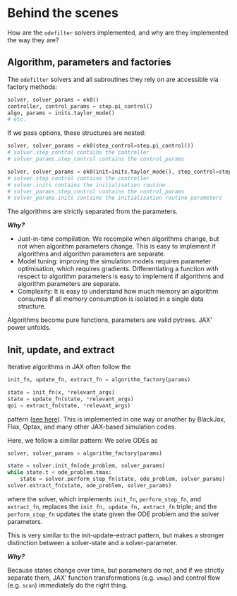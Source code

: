 # Behind the scenes

How are the `odefilter` solvers implemented, and why are they implemented the way they are?



## Algorithm, parameters and factories

The `odefilter` solvers and all subroutines they rely on are accessible via factory methods:
```python
solver, solver_params = ek0()
controller, control_params = step.pi_control()
algo, params = inits.taylor_mode()
# etc.
```
If we pass options, these structures are nested:
```python
solver, solver_params = ek0(step_control=step.pi_control())
# solver.step_control contains the controller
# solver_params.step_control contains the control_params

solver, solver_params = ek0(init=inits.taylor_mode(), step_control=step.pi_control())
# solver.step_control contains the controller
# solver.inits contains the initialisation routine
# solver_params.step_control contains the control_params
# solver_params.inits contains the initialisation routine parameters
```

The algorithms are strictly separated from the parameters.

_**Why?**_

* Just-in-time compilation: We recompile when algorithms change, but not when algorithm parameters change. This is easy to implement if algorithms and algorithm parameters are separate.
* Model tuning: improving the simulation models requires parameter optimisation, which requires gradients. Differentiating a function with respect to algorithm parameters is easy to implement if algorithms and algorithm parameters are separate.
* Complexity: It is easy to understand how much memory an algorithm consumes if all memory consumption is isolated in a single data structure.

Algorithms become pure functions, parameters are valid pytrees. JAX' power unfolds.


## Init, update, and extract

Iterative algorithms in JAX often follow the

```python
init_fn, update_fn, extract_fn = algorithm_factory(params)

state = init_fn(x, *relevant_args)
state = update_fn(state, *relevant_args)
qoi = extract_fn(state, *relevant_args)
```
pattern ([see here](https://jax.readthedocs.io/en/latest/jax.example_libraries.optimizers.html)).
This is implemented in one way or another by BlackJax, Flax, Optax, and many other JAX-based simulation codes.

Here, we follow a similar pattern:
We solve ODEs as
```python
solver, solver_params = algorithm_factory(params)

state = solver.init_fn(ode_problem, solver_params)
while state.t < ode_problem.tmax:
    state = solver.perform_step_fn(state, ode_problem, solver_params)
solver.extract_fn(state, ode_problem, solver_params)
```
where the solver, which implements `init_fn`, `perform_step_fn`, and `extract_fn`, replaces the `init_fn, update_fn, extract_fn` triple;
and the `perform_step_fn` updates the state given the ODE problem and the solver parameters.

This is very similar to the init-update-extract pattern, but makes a stronger distinction between a solver-state and a solver-parameter.

_**Why?**_

Because states change over time, but parameters do not, and if we strictly separate them, JAX' function transformations (e.g. `vmap`)
and control flow (e.g. `scan`) immediately do the right thing.

